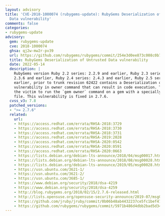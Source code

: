 ```yaml
---
layout: advisory
title: 'CVE-2018-1000074 (rubygems-update): RubyGems Deserialization of Untrusted
  Data vulnerability'
comments: false
categories:
- rubygems-update
advisory:
  gem: rubygems-update
  cve: 2018-1000074
  ghsa: qj2w-mw2r-pv39
  url: https://github.com/rubygems/rubygems/commit/254e3d0ee873c008c0b74e8b8abcbdab4caa0a6d
  title: RubyGems Deserialization of Untrusted Data vulnerability
  date: 2022-05-14
  description: |
    RubyGems version Ruby 2.2 series: 2.2.9 and earlier, Ruby 2.3 series:
    2.3.6 and earlier, Ruby 2.4 series: 2.4.3 and earlier, Ruby 2.5 series: 2.5.0 and
    earlier, prior to trunk revision 62422 contains a Deserialization of Untrusted Data
    vulnerability in owner command that can result in code execution. This attack requires
    the victim to run the `gem owner` command on a gem with a specially crafted YAML
    file. This vulnerability is fixed in 2.7.6.
  cvss_v3: 7.8
  patched_versions:
  - ">= 2.7.6"
  related:
    url:
    - https://access.redhat.com/errata/RHSA-2018:3729
    - https://access.redhat.com/errata/RHSA-2018:3730
    - https://access.redhat.com/errata/RHSA-2018:3731
    - https://access.redhat.com/errata/RHSA-2019:2028
    - https://access.redhat.com/errata/RHSA-2020:0542
    - https://access.redhat.com/errata/RHSA-2020:0591
    - https://access.redhat.com/errata/RHSA-2020:0663
    - https://lists.debian.org/debian-lts-announce/2018/04/msg00017.html
    - https://lists.debian.org/debian-lts-announce/2018/08/msg00028.html
    - https://lists.debian.org/debian-lts-announce/2019/05/msg00028.html
    - https://usn.ubuntu.com/3621-1/
    - https://usn.ubuntu.com/3621-2/
    - https://usn.ubuntu.com/3685-1/
    - https://www.debian.org/security/2018/dsa-4219
    - https://www.debian.org/security/2018/dsa-4259
    - http://blog.rubygems.org/2018/02/15/2.7.6-released.html
    - http://lists.opensuse.org/opensuse-security-announce/2019-07/msg00036.html
    - https://github.com/jruby/jruby/commit/0b06b48ab4432237ce5fc1bef47f2c6bcf7843f7
    - https://github.com/rubygems/rubygems/commit/5971b486d4dbb2bad5d3445b3801c456eb0ce183
---
```

